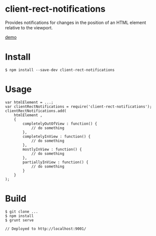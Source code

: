 # client-rect-notifications
Provides notifications for changes in the position of an HTML element relative to the viewport.

[demo](https://vivmaha.github.io/client-rect-notifications)

# Install

    $ npm install --save-dev client-rect-notifications

# Usage
  
    var htmlElement = ...;
	var clientRectNotifications = require('client-rect-notifications');
	clientRectNotifications.add(
	    htmlElement ,
	    {
	        completelyOutOfView : function() {
	            // do something
	        }, 
	        completelyInView : function() {
	            // do something
	        },
	        mostlyInView : function() {
	            // do something
	        },
	        partiallyInView : function() {
	            // do something
	        }
	    }
	);

# Build

    $ git clone ...
    $ npm install
    $ grunt serve

    // Deployed to http://localhost:9001/
